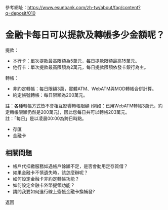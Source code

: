 參考網址：https://www.esunbank.com/zh-tw/about/faq/content?q=deposit/010

# 金融卡每日可以提款及轉帳多少金額呢？

提款：  

  * 本行卡：單次提款最高限額為5萬元，每日提款限額最高15萬元。
  * 他行卡：單次提款最高限額為2萬元，每日提款限額依發卡銀行為主。

  
轉帳：  

  * 非約定轉帳：每日限額3萬，實體ATM、WebATM與MOD轉帳合併計算。 
  * 約定帳號轉帳：每日限額為200萬元。 

  
註：各種轉帳方式皆不會相互影響轉帳限額 (例如：已用WebATM轉帳3萬元，約定轉帳限額仍然是200萬元)，因此您每日共可以轉帳203萬元。  
註：「每日」是以凌晨00:00為跨日時點。

  * 存匯
  * 金融卡

## 相關問題

  * 帳戶代扣繳服務如遇帳戶餘額不足，是否會動用定存質借？ 
  * 如果金融卡不慎遺失時，該怎麼辦呢？ 
  * 如何設定金融卡非約定轉帳功能？ 
  * 如何設定金融卡外幣提領功能？ 
  * 請問我要如何進行線上簽帳金融卡換補發? 

返回


